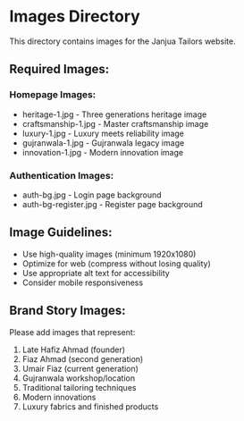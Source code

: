 # Images Directory

This directory contains images for the Janjua Tailors website.

## Required Images:

### Homepage Images:
- heritage-1.jpg - Three generations heritage image
- craftsmanship-1.jpg - Master craftsmanship image  
- luxury-1.jpg - Luxury meets reliability image
- gujranwala-1.jpg - Gujranwala legacy image
- innovation-1.jpg - Modern innovation image

### Authentication Images:
- auth-bg.jpg - Login page background
- auth-bg-register.jpg - Register page background

## Image Guidelines:
- Use high-quality images (minimum 1920x1080)
- Optimize for web (compress without losing quality)
- Use appropriate alt text for accessibility
- Consider mobile responsiveness

## Brand Story Images:
Please add images that represent:
1. Late Hafiz Ahmad (founder)
2. Fiaz Ahmad (second generation)
3. Umair Fiaz (current generation)
4. Gujranwala workshop/location
5. Traditional tailoring techniques
6. Modern innovations
7. Luxury fabrics and finished products
